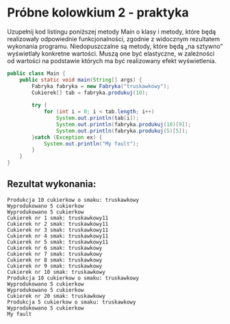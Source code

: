 # Próbne kolowkium 2 - praktyka

Uzupełnij kod listingu poniższej metody Main o klasy i metody, które będą realizowały odpowiednie funkcjonalności, zgodnie z widocznym rezultatem wykonania programu. Niedopuszczalne są metody, które będą „na sztywno” wyświetlały konkretne wartości. Muszą one być elastyczne, w zależności od wartości na podstawie których ma być realizowany efekt wyświetlenia.

```java
public class Main {
    public static void main(String[] args) {
        Fabryka fabryka = new Fabryka("truskawkowy");
        Cukierek[] tab = fabryka.produkuj(10);
        
        try {
            for (int i = 0; i < tab.length; i++)
                System.out.println(tab[i]);
                System.out.println(fabryka.produkuj(10)[9]);
                System.out.println(fabryka.produkuj(5)[5]);
        }catch (Exception ex) {
            System.out.println("My fault");
        }
    }
}
```

## Rezultat wykonania:

```
Produkcja 10 cukierkow o smaku: truskawkowy
Wyprodukowano 5 cukierkow
Wyprodukowano 5 cukierkow
Cukierek nr 1 smak: truskawkowy11
Cukierek nr 2 smak: truskawkowy11
Cukierek nr 3 smak: truskawkowy11
Cukierek nr 4 smak: truskawkowy11
Cukierek nr 5 smak: truskawkowy11
Cukierek nr 6 smak: truskawkowy
Cukierek nr 7 smak: truskawkowy
Cukierek nr 8 smak: truskawkowy
Cukierek nr 9 smak: truskawkowy
Cukierek nr 10 smak: truskawkowy
Produkcja 10 cukierkow o smaku: truskawkowy
Wyprodukowano 5 cukierkow
Wyprodukowano 5 cukierkow
Cukierek nr 20 smak: truskawkowy
Produkcja 5 cukierkow o smaku: truskawkowy
Wyprodukowano 5 cukierkow
My fault
```